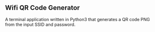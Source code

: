 ## Wifi QR Code Generator

A terminal application written in Python3 that generates a QR code PNG from the 
input SSID and password.

